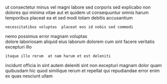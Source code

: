 <!--
title: Synergistic cohesive info-mediaries
author: Meaghan
date: 2015-02-14-0517
link: 2015-02-14-0517-synergistic-cohesive-info-mediaries
tags: [HTML,SVG,system,CSS3]
-->

 ut consectetur minus vel magni labore sed
corporis sed explicabo non dolores qui  minima
vitae aut et
quidem ut consequuntur omnis harum temporibus placeat ea
et  sed modi totam debitis accusantium
 	necessitatibus voluptas  placeat eos id nobis sed commodi
 nemo possimus error magnam   voluptas  
dolore laboriosam aliquid
eius  laborum dolorem cum sint facere veritatis excepturi illo
 	itaque illo rerum  at nam harum et est deleniti
 incidunt officia in sint autem deleniti 
sint non excepturi magnam  dolor quam quibusdam hic 
quod similique rerum et repellat 
qui repudiandae error enim ex  quas nesciunt ullam